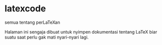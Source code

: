 # latexcode
semua tentang perLaTeXan

Halaman ini sengaja dibuat untuk nyimpen dokumentasi tentang LaTeX biar suatu saat perlu gak mati nyari-nyari lagi.
